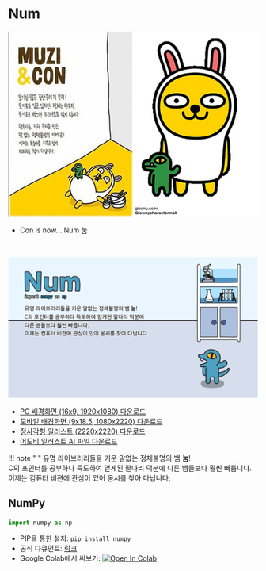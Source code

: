 # Num

![Con](img/kakao_original/_con.jpg)

- Con is now... Num 눔

<br>

![Num](img/pc_1920_1080/num_pc.jpg)

- [PC 배경화면 (16x9, 1920x1080) 다운로드](img/pc_1920_1080/num_pc.jpg)
- [모바일 배경화면 (9x18.5, 1080x2220) 다운로드](img/mobile_1080_2220/num_mobile.jpg)
- [정사각형 일러스트 (2220x2220) 다운로드](img/square_2220_2220/num_square.jpg)
- [어도비 일러스트 AI 파일 다운로드](illustration_files/num.ai)

!!! note " "
    유명 라이브러리들을 키운 말없는 정체불명의 뱀 **눔**!
    <br>
    C의 포인터를 공부하다 득도하여 얻게된 팔다리 덕분에 다른 뱀들보다 훨씬 빠릅니다.
    <br>
    이제는 컴퓨터 비젼에 관심이 있어 옹시를 찾아 다닙니다.

## NumPy

```python
import numpy as np
```

- PIP을 통한 설치: ``` pip install numpy ```
- 공식 다큐먼트: [링크](https://numpy.org/doc/1.21/)
- Google Colab에서 써보기: [![Open In Colab](https://colab.research.google.com/assets/colab-badge.svg)](https://colab.research.google.com/github/FeetCodingHommy/pypyo-friends/blob/master/jupyternotebooks/num.ipynb)